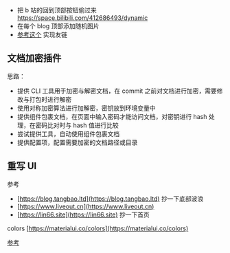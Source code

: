 - 把 b 站的回到顶部按钮偷过来 https://space.bilibili.com/412686493/dynamic
- 在每个 blog 顶部添加随机图片
- [参考这个](https://github.com/kuizuo/blog/blob/main/src/pages/friends/index.tsx) 实现友链

## 文档加密插件

思路：

- 提供 CLI 工具用于加密与解密文档，在 commit 之前对文档进行加密，需要修改与打包时进行解密
- 使用对称加密算法进行加解密，密钥放到环境变量中
- 提供组件包裹文档，在页面中输入密码才能访问文档，对密钥进行 hash 处理，在密码比对时与 hash 值进行比较
- 尝试提供工具，自动使用组件包裹文档
- 提供配置项，配置需要加密的文档路径或目录

## 重写 UI

参考

- [https://blog.tangbao.ltd](https://blog.tangbao.ltd) 抄一下底部波浪
- [https://www.liveout.cn](https://www.liveout.cn)
- [https://lin66.site](https://lin66.site) 抄一下首页

colors [https://materialui.co/colors](https://materialui.co/colors)

[参考](https://kuizuo.cn/docs/docusaurus-guides)
